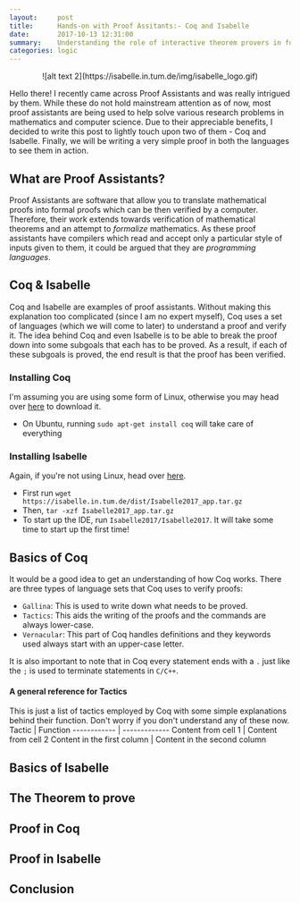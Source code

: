 ```yaml
---
layout:     post
title:      Hands-on with Proof Assitants:- Coq and Isabelle 
date:       2017-10-13 12:31:00
summary:    Understanding the role of interactive theorem provers in formal mathematics with an example  
categories: logic
---
```


<div style="text-align:center" markdown="1">
![alt text 2](https://isabelle.in.tum.de/img/isabelle_logo.gif)
</div>


Hello there! I recently came across Proof Assistants and was really intrigued by them. While these do not hold mainstream attention as of now, most proof assistants are being used to help solve various research problems in mathematics and computer science. Due to their appreciable benefits, I decided to write this post to lightly touch upon two of them - Coq and Isabelle. Finally, we will be writing a very simple proof in both the languages to see them in action.  

## What are Proof Assistants?
Proof Assistants are software that allow you to translate mathematical proofs into formal proofs which can be then verified by a computer. Therefore, their work extends towards verification of mathematical theorems and an attempt to *formalize* mathematics. As these proof assistants have compilers which read and accept only a particular style of inputs given to them, it could be argued that they are *programming languages*.

## Coq & Isabelle
Coq and Isabelle are examples of proof assistants. Without making this explanation too complicated (since I am no expert myself), Coq uses a set of languages (which we will come to later) to understand a proof and verify it. The idea behind Coq and even Isabelle is to be able to break the proof down into some subgoals that each has to be proved. As a result, if each of these subgoals is proved, the end result is that the proof has been verified.

### Installing Coq
I'm assuming you are using some form of Linux, otherwise you may head over [here](http://coq.inria.fr/download) to download it.
- On Ubuntu, running `sudo apt-get install coq` will take care of everything

### Installing Isabelle
Again, if you're not using Linux, head over [here](https://isabelle.in.tum.de/installation.html).
- First run `wget https://isabelle.in.tum.de/dist/Isabelle2017_app.tar.gz`
- Then, `tar -xzf Isabelle2017_app.tar.gz`
- To start up the IDE, run `Isabelle2017/Isabelle2017`. It will take some time to start up the first time!

## Basics of Coq
It would be a good idea to get an understanding of how Coq works. There are three types of language sets that Coq uses to verify proofs:
- `Gallina`: This is used to write down what needs to be proved.
- `Tactics`: This aids the writing of the proofs and the commands are always lower-case.
- `Vernacular`: This part of Coq handles definitions and they keywords used always start with an upper-case letter.

It is also important to note that in Coq every statement ends with a `.` just like the `;` is used to terminate statements in `C/C++`.

#### A general reference for Tactics
This is just a list of tactics employed by Coq with some simple explanations behind their function. Don't worry if you don't understand any of these now.
Tactic | Function
------------ | -------------
Content from cell 1 | Content from cell 2
Content in the first column | Content in the second column
## Basics of Isabelle

## The Theorem to prove

## Proof in Coq

## Proof in Isabelle

## Conclusion


